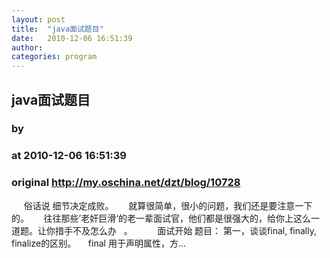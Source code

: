 ```yaml
---
layout: post
title:  "java面试题目"
date:   2010-12-06 16:51:39
author: 
categories: program
---
```


## java面试题目
### by 
### at 2010-12-06 16:51:39
### original <http://my.oschina.net/dzt/blog/10728>

     俗话说 细节决定成败。      就算很简单，很小的问题，我们还是要注意一下的。      往往那些’老奸巨滑‘的老一辈面试官，他们都是很强大的，给你上这么一道题。让你措手不及怎么办   。          面试开始 题目： 第一，谈谈final, finally, finalize的区别。     final 用于声明属性，方...